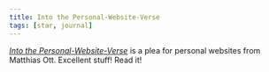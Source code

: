 ```yaml
---
title: Into the Personal-Website-Verse
tags: [star, journal]
---
```

*[Into the Personal-Website-Verse](https://matthiasott.com/articles/into-the-personal-website-verse)* is a plea for personal websites from Matthias Ott. Excellent stuff! Read it!